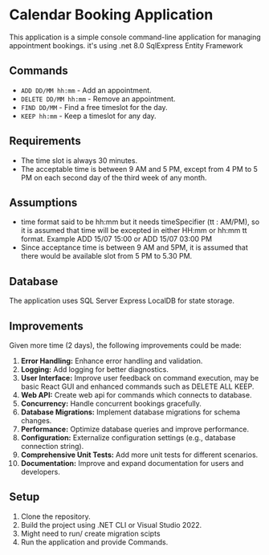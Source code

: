 # Calendar Booking Application

This application is a simple console command-line application for managing appointment bookings. it's using
.net 8.0
SqlExpress
Entity Framework

## Commands

- `ADD DD/MM hh:mm` - Add an appointment.
- `DELETE DD/MM hh:mm` - Remove an appointment.
- `FIND DD/MM` - Find a free timeslot for the day.
- `KEEP hh:mm` - Keep a timeslot for any day.

## Requirements

- The time slot is always 30 minutes.
- The acceptable time is between 9 AM and 5 PM, except from 4 PM to 5 PM on each second day of the third week of any month.

## Assumptions

- time format said to be hh:mm but it needs timeSpecifier (tt : AM/PM), so it is assumed that time will be excepted in either HH:mm or hh:mm tt format. Example ADD 15/07 15:00 or ADD 15/07 03:00 PM
- Since acceptance time is between 9 AM and 5PM, it is assumed that there would be available slot from 5 PM to 5.30 PM.

## Database

The application uses SQL Server Express LocalDB for state storage.

## Improvements

Given more time (2 days), the following improvements could be made:
1. **Error Handling:** Enhance error handling and validation.
2. **Logging:** Add logging for better diagnostics.
3. **User Interface:** Improve user feedback on command execution, may be basic React GUI and enhanced commands such as DELETE ALL KEEP.
4. **Web API:** Create web api for commands which connects to database.
5. **Concurrency:** Handle concurrent bookings gracefully.
6. **Database Migrations:** Implement database migrations for schema changes.
7. **Performance:** Optimize database queries and improve performance.
8. **Configuration:** Externalize configuration settings (e.g., database connection string).
9. **Comprehensive Unit Tests:** Add more unit tests for different scenarios.
10. **Documentation:** Improve and expand documentation for users and developers.

## Setup

1. Clone the repository.
2. Build the project using .NET CLI or Visual Studio 2022.
3. Might need to run/ create migration scipts
4. Run the application and provide Commands.

